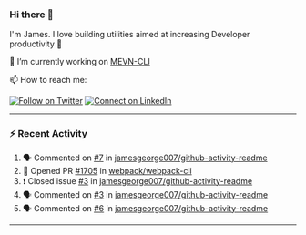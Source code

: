 ### Hi there 👋

I'm James. I love building utilities aimed at increasing Developer productivity :raised_hands: 

🔭 I’m currently working on [MEVN-CLI](https://github.com/madlabsinc/mevn-cli)

📫 How to reach me:

[![Follow on Twitter](https://img.shields.io/badge/--twitter?label=Twitter&logo=Twitter&style=social)](https://twitter.com/james_madhacks) [![Connect on LinkedIn](https://img.shields.io/badge/--linkedin?label=LinkedIn&logo=LinkedIn&style=social)](https://www.linkedin.com/in/jamesgeorge007)

---

### :zap: Recent Activity

<!--START_SECTION:activity-->
1. 🗣 Commented on [#7](https://github.com//jamesgeorge007/github-activity-readme/issues/7) in [jamesgeorge007/github-activity-readme](https://github.com//jamesgeorge007/github-activity-readme)
2. 💪 Opened PR [#1705](https://github.com//webpack/webpack-cli/pull/1705) in [webpack/webpack-cli](https://github.com//webpack/webpack-cli)
3. ❗️ Closed issue [#3](https://github.com//jamesgeorge007/github-activity-readme/issues/3) in [jamesgeorge007/github-activity-readme](https://github.com//jamesgeorge007/github-activity-readme)
4. 🗣 Commented on [#3](https://github.com//jamesgeorge007/github-activity-readme/issues/3) in [jamesgeorge007/github-activity-readme](https://github.com//jamesgeorge007/github-activity-readme)
5. 🗣 Commented on [#6](https://github.com//jamesgeorge007/github-activity-readme/issues/6) in [jamesgeorge007/github-activity-readme](https://github.com//jamesgeorge007/github-activity-readme)
<!--END_SECTION:activity-->

---

<!--
**jamesgeorge007/jamesgeorge007** is a ✨ _special_ ✨ repository because its `README.md` (this file) appears on your GitHub profile.

Here are some ideas to get you started:

- 🌱 I’m currently learning ...
- 👯 I’m looking to collaborate on ...
- 🤔 I’m looking for help with ...
- 💬 Ask me about ...
- 😄 Pronouns: ...
- ⚡ Fun fact: ...
-->
